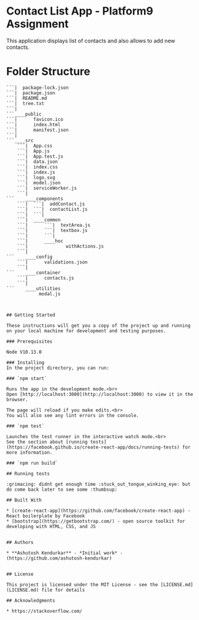 # Contact List App - Platform9 Assignment

This application displays list of contacts and also allows to add new contacts. 

# Folder Structure

```|  .gitignore
```|  package-lock.json
```|  package.json
```|  README.md
```|  tree.txt
```|  
```____public
```|      favicon.ico
```|      index.html
```|      manifest.json
```|      
```____src
    ```|  App.css
    ```|  App.js
    ```|  App.test.js
    ```|  data.json
    ```|  index.css
    ```|  index.js
    ```|  logo.svg
    ```|  model.json
    ```|  serviceWorker.js
    ```|  
```    ____components
    ```|  ```|  addContact.js
    ```|  ```|  contactList.js
    ```|  ```|  
    ```|  ____common
    ```|      ```|  textArea.js
    ```|      ```|  textbox.js
    ```|      ```|  
    ```|      ____hoc
    ```|              withActions.js
    ```|              
```    ____config
    ```|      validations.json
    ```|      
```    ____container
    ```|      contacts.js
    ```|      
```    ____utilities
            modal.js
            
            

## Getting Started

These instructions will get you a copy of the project up and running on your local machine for development and testing purposes.

### Prerequisites

Node V10.13.0

### Installing
In the project directory, you can run:

### `npm start`

Runs the app in the development mode.<br>
Open [http://localhost:3000](http://localhost:3000) to view it in the browser.

The page will reload if you make edits.<br>
You will also see any lint errors in the console.

### `npm test`

Launches the test runner in the interactive watch mode.<br>
See the section about [running tests](https://facebook.github.io/create-react-app/docs/running-tests) for more information.

### `npm run build`

## Running tests

:grimacing: didnt get enough time :stuck_out_tongue_winking_eye: but do come back later to see some :thumbsup:

## Built With

* [create-react-app](https://github.com/facebook/create-react-app) - React boilerplate by Facebook
* [bootstrap](https://getbootstrap.com/) - open source toolkit for developing with HTML, CSS, and JS


## Authors

* **Ashutosh Kendurkar** - *Initial work* - (https://github.com/ashutosh-kendurkar)


## License

This project is licensed under the MIT License - see the [LICENSE.md](LICENSE.md) file for details

## Acknowledgments

* https://stackoverflow.com/

